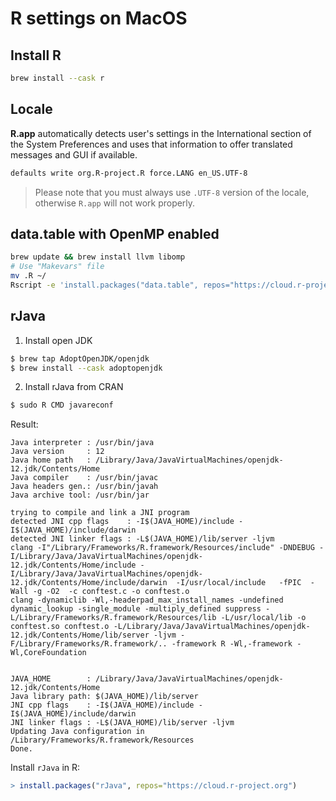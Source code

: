 # R settings on MacOS

## Install R

```bash
brew install --cask r
```

## Locale

**R.app** automatically detects user's settings in the International section of the
System Preferences and uses that information to offer translated messages
and GUI if available.

```bash
defaults write org.R-project.R force.LANG en_US.UTF-8
```

> Please note that you must always use `.UTF-8` version of the locale,
> otherwise `R.app` will not work properly.

## data.table with OpenMP enabled

```bash
brew update && brew install llvm libomp
# Use "Makevars" file
mv .R ~/
Rscript -e 'install.packages("data.table", repos="https://cloud.r-project.org")';
```

## rJava

1. Install open JDK

```bash
$ brew tap AdoptOpenJDK/openjdk
$ brew install --cask adoptopenjdk
```

2. Install rJava from CRAN

```bash
$ sudo R CMD javareconf
```

Result:

```
Java interpreter : /usr/bin/java
Java version     : 12
Java home path   : /Library/Java/JavaVirtualMachines/openjdk-12.jdk/Contents/Home
Java compiler    : /usr/bin/javac
Java headers gen.: /usr/bin/javah
Java archive tool: /usr/bin/jar

trying to compile and link a JNI program
detected JNI cpp flags    : -I$(JAVA_HOME)/include -I$(JAVA_HOME)/include/darwin
detected JNI linker flags : -L$(JAVA_HOME)/lib/server -ljvm
clang -I"/Library/Frameworks/R.framework/Resources/include" -DNDEBUG -I/Library/Java/JavaVirtualMachines/openjdk-12.jdk/Contents/Home/include -I/Library/Java/JavaVirtualMachines/openjdk-12.jdk/Contents/Home/include/darwin  -I/usr/local/include   -fPIC  -Wall -g -O2  -c conftest.c -o conftest.o
clang -dynamiclib -Wl,-headerpad_max_install_names -undefined dynamic_lookup -single_module -multiply_defined suppress -L/Library/Frameworks/R.framework/Resources/lib -L/usr/local/lib -o conftest.so conftest.o -L/Library/Java/JavaVirtualMachines/openjdk-12.jdk/Contents/Home/lib/server -ljvm -F/Library/Frameworks/R.framework/.. -framework R -Wl,-framework -Wl,CoreFoundation


JAVA_HOME        : /Library/Java/JavaVirtualMachines/openjdk-12.jdk/Contents/Home
Java library path: $(JAVA_HOME)/lib/server
JNI cpp flags    : -I$(JAVA_HOME)/include -I$(JAVA_HOME)/include/darwin
JNI linker flags : -L$(JAVA_HOME)/lib/server -ljvm
Updating Java configuration in /Library/Frameworks/R.framework/Resources
Done.
```

Install `rJava` in R:

```r
> install.packages("rJava", repos="https://cloud.r-project.org")
```
